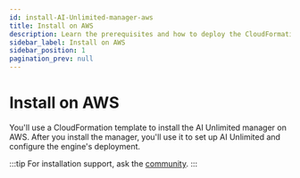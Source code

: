 ```yaml
---
id: install-AI-Unlimited-manager-aws
title: Install on AWS
description: Learn the prerequisites and how to deploy the CloudFormation template for the manager.
sidebar_label: Install on AWS
sidebar_position: 1
pagination_prev: null
---
```


# Install on AWS

You'll use a CloudFormation template to install the AI Unlimited manager on AWS. After you install the manager, you'll use it to set up AI Unlimited and configure the engine's deployment.

:::tip
For installation support, ask the [community](https://support.teradata.com/community?id=community_forum&sys_id=b0aba91597c329d0e6d2bd8c1253affa).
:::